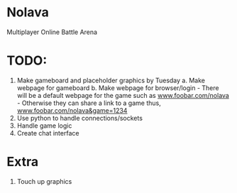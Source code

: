 # Nolava
Multiplayer Online Battle Arena

# TODO:
1. Make gameboard and placeholder graphics by Tuesday
    a. Make webpage for gameboard
    b. Make webpage for browser/login
        - There will be a default webpage for the game such as www.foobar.com/nolava
        - Otherwise they can share a link to a game thus, www.foobar.com/nolava&game=1234
2. Use python to handle connections/sockets
3. Handle game logic
4. Create chat interface

# Extra
1. Touch up graphics
